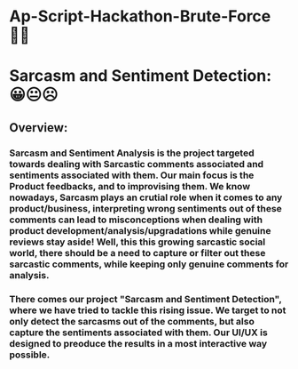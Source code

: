 # Ap-Script-Hackathon-Brute-Force 👨‍💻

# Sarcasm and Sentiment Detection: 😀😐☹
## Overview:
### Sarcasm and Sentiment Analysis is the project targeted towards dealing with Sarcastic comments associated and sentiments associated with them. Our main focus is the Product feedbacks, and to improvising them. We know nowadays, Sarcasm plays an crutial role when it comes to any product/business, interpreting wrong sentiments out of these comments can lead to misconceptions when dealing with product development/analysis/upgradations while genuine reviews stay aside! Well, this this growing sarcastic social world, there should be a need to capture or filter out these sarcastic comments, while keeping only genuine comments for analysis. 
### There comes our project "Sarcasm and Sentiment Detection", where we have tried to tackle this rising issue. We target to not only detect the sarcasms out of the comments, but also capture the sentiments associated with them. Our UI/UX is designed to preoduce the results in a most interactive way possible.

